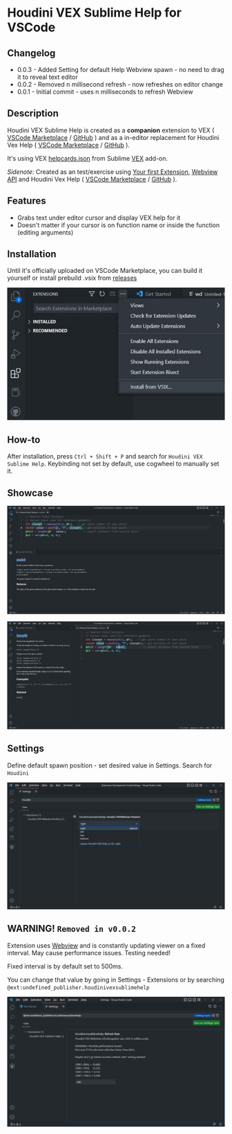 # Houdini VEX Sublime Help for VSCode

## Changelog

- 0.0.3 - Added Setting for default Help Webview spawn - no need to drag it to reveal text editor
- 0.0.2 - Removed n millisecond refresh - now refreshes on editor change
- 0.0.1 - Initial commit - uses n milliseconds to refresh Webview

## Description

Houdini VEX Sublime Help is created as a **companion** extension to VEX ( [VSCode Marketplace](https://marketplace.visualstudio.com/items?itemName=melmass.vex) / [GitHub](https://github.com/melMass/vscode-vex) ) and as a in-editor replacement for Houdini Vex Help ( [VSCode Marketplace](https://marketplace.visualstudio.com/items?itemName=cgtoolbox-guillaume-jobst.houdinivexhelp) / [GitHub](https://github.com/cgtoolbox/vscode-houdinivexhelp) ).

It's using VEX [helpcards.json](https://github.com/teared/VEX/blob/master/commands/helpcards.json) from Sublime [VEX](https://github.com/teared/VEX) add-on.

*Sidenote:* Created as an test/exercise using [Your first Extension](https://code.visualstudio.com/api/get-started/your-first-extension), [Webview API](https://code.visualstudio.com/api/extension-guides/webview) and Houdini Vex Help ( [VSCode Marketplace](https://marketplace.visualstudio.com/items?itemName=cgtoolbox-guillaume-jobst.houdinivexhelp) / [GitHub](https://github.com/cgtoolbox/vscode-houdinivexhelp) ).


## Features

- Grabs text under editor cursor and display VEX help for it
- Doesn't matter if your cursor is on function name or inside the function (editing arguments)

## Installation

Until it's officially uploaded on VSCode Marketplace, you can build it yourself or install prebuild .vsix from [releases](https://github.com/majstorovich/Houdini-VEX-Sublime-Help-VSCode/releases/)

![HoudiniVEX_vsix_installation](https://raw.githubusercontent.com/majstorovich/Houdini-VEX-Sublime-Help-VSCode/main/images/HoudiniVEX_vsix_installation.jpg)

## How-to

After installation, press `Ctrl + Shift + P` and search for `Houdini VEX Sublime Help`.
Keybinding not set by default, use cogwheel to manually set it.

## Showcase

![HoudiniVEX_Horizontal](https://raw.githubusercontent.com/majstorovich/Houdini-VEX-Sublime-Help-VSCode/main/images/HoudiniVEX_Horizontal.jpg)


![HoudiniVEX_Vertical](https://raw.githubusercontent.com/majstorovich/Houdini-VEX-Sublime-Help-VSCode/main/images/HoudiniVEX_Vertical.jpg)

## Settings

Define default spawn position - set desired value in Settings. Search for `Houdini` 

![HoudiniVEX_Position_Settings](https://raw.githubusercontent.com/majstorovich/Houdini-VEX-Sublime-Help-VSCode/main/images/HoudiniVEX_Position_Settings.jpg)

## **WARNING!** `Removed in v0.0.2`

Extension uses [Webview](https://code.visualstudio.com/api/extension-guides/webview) and is constantly updating viewer on a fixed interval. May cause performance issues. Testing needed!

Fixed interval is by default set to 500ms.

You can change that value by going in Settings - Extensions or by searching `@ext:undefined_publisher.houdinivexsublimehelp`

![HoudiniVEX_Settings](https://raw.githubusercontent.com/majstorovich/Houdini-VEX-Sublime-Help-VSCode/main/images/HoudiniVEX_Settings.jpg)